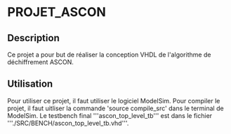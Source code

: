 # PROJET_ASCON

## Description

Ce projet a pour but de réaliser la conception VHDL de l'algorithme de déchiffrement ASCON. 

## Utilisation

Pour utiliser ce projet, il faut utiliser le logiciel ModelSim. 
Pour compiler le projet, il faut uitliser la commande 'source compile_src' dans le terminal de ModelSim.
Le testbench final '''ascon_top_level_tb''' est dans le fichier '''./SRC/BENCH/ascon_top_level_tb.vhd'''.

